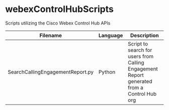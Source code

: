 # webexControlHubScripts
Scripts utilizing the Cisco Webex Control Hub APIs

Filename | Language | Description
--- | --- | ---
SearchCallingEngagementReport.py | Python | Script to search for users from Calling Engagement Report generated from a Control Hub org

